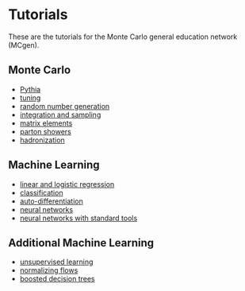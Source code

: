 # Tutorials

These are the tutorials for the Monte Carlo general education network (MCgen).

## Monte Carlo

* [Pythia](https://colab.research.google.com/github/mcgen-ct/tutorials/blob/main/pythia/worksheet.ipynb)
* [tuning](https://colab.research.google.com/github/mcgen-ct/tutorials/blob/main/pythia/tuning.ipynb)
* [random number generation](https://colab.research.google.com/github/mcgen-ct/tutorials/blob/main/mc/rng.ipynb)
* [integration and sampling]()
* [matrix elements]()
* [parton showers]()
* [hadronization](https://colab.research.google.com/github/mcgen-ct/tutorials/blob/main/mc/hadronization.ipynb)

## Machine Learning

* [linear and logistic regression](https://colab.research.google.com/github/mcgen-ct/tutorials/blob/main/ml/regression.ipynb)
* [classification](https://colab.research.google.com/github/mcgen-ct/tutorials/blob/main/ml/classify.ipynb)
* [auto-differentiation](https://colab.research.google.com/github/mcgen-ct/tutorials/blob/main/ml/autodiff.ipynb)
* [neural networks](https://colab.research.google.com/github/mcgen-ct/tutorials/blob/main/ml/neural_networks.ipynb)
* [neural networks with standard tools](https://colab.research.google.com/github/mcgen-ct/tutorials/blob/main/ml/neural_networks_jax_pytorch_tensorflow.ipynb)

## Additional Machine Learning

* [unsupervised learning](https://colab.research.google.com/github/mcgen-ct/tutorials/blob/main/ml/unsupervised.ipynb)
* [normalizing flows](https://colab.research.google.com/github/mcgen-ct/tutorials/blob/main/ml/flows.ipynb)
* [boosted decision trees](https://colab.research.google.com/github/mcgen-ct/tutorials/blob/main/ml/decision_trees_random_forests_boosted_decision_trees.ipynb)
